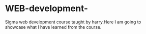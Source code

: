 # WEB-development-
 Sigma web development course taught by harry.Here I am going to showcase what I have learned from the course.
